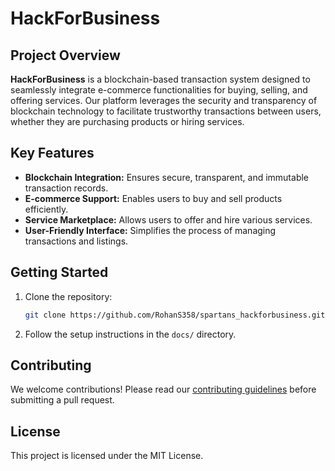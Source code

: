 # HackForBusiness

## Project Overview

**HackForBusiness** is a blockchain-based transaction system designed to seamlessly integrate e-commerce functionalities for buying, selling, and offering services. Our platform leverages the security and transparency of blockchain technology to facilitate trustworthy transactions between users, whether they are purchasing products or hiring services.

## Key Features

- **Blockchain Integration:** Ensures secure, transparent, and immutable transaction records.
- **E-commerce Support:** Enables users to buy and sell products efficiently.
- **Service Marketplace:** Allows users to offer and hire various services.
- **User-Friendly Interface:** Simplifies the process of managing transactions and listings.

## Getting Started

1. Clone the repository:
    ```bash
    git clone https://github.com/RohanS358/spartans_hackforbusiness.git
    ```
2. Follow the setup instructions in the `docs/` directory.

## Contributing

We welcome contributions! Please read our [contributing guidelines](CONTRIBUTING.md) before submitting a pull request.

## License

This project is licensed under the MIT License.
